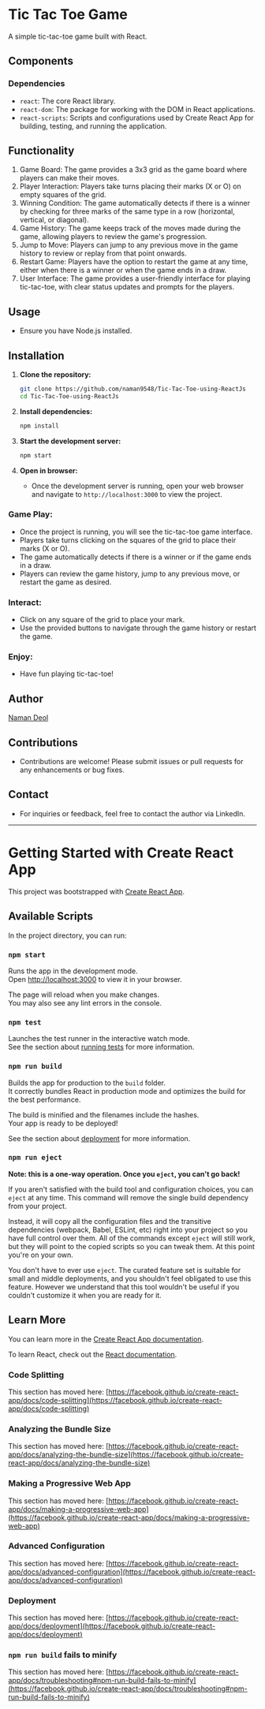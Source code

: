 # Tic Tac Toe Game

A simple tic-tac-toe game built with React.

## Components
### Dependencies
- `react`: The core React library.
- `react-dom`: The package for working with the DOM in React applications.
- `react-scripts`: Scripts and configurations used by Create React App for building, testing, and running the application.

## Functionality
1. Game Board: The game provides a 3x3 grid as the game board where players can make their moves.
2. Player Interaction: Players take turns placing their marks (X or O) on empty squares of the grid.
3. Winning Condition: The game automatically detects if there is a winner by checking for three marks of the same type in a row (horizontal, vertical, or diagonal).
4. Game History: The game keeps track of the moves made during the game, allowing players to review the game's progression.
5. Jump to Move: Players can jump to any previous move in the game history to review or replay from that point onwards.
6. Restart Game: Players have the option to restart the game at any time, either when there is a winner or when the game ends in a draw.
7. User Interface: The game provides a user-friendly interface for playing tic-tac-toe, with clear status updates and prompts for the players.

## Usage
- Ensure you have Node.js installed.

## Installation
1. **Clone the repository:**
    ```bash
    git clone https://github.com/naman9548/Tic-Tac-Toe-using-ReactJs
    cd Tic-Tac-Toe-using-ReactJs
    ```

2. **Install dependencies:**
    ```bash
    npm install
    ```

3. **Start the development server:**
    ```bash
    npm start
    ```

4. **Open in browser:**
    - Once the development server is running, open your web browser and navigate to `http://localhost:3000` to view the project.

### Game Play:
- Once the project is running, you will see the tic-tac-toe game interface.
- Players take turns clicking on the squares of the grid to place their marks (X or O).
- The game automatically detects if there is a winner or if the game ends in a draw.
- Players can review the game history, jump to any previous move, or restart the game as desired.

### Interact:
- Click on any square of the grid to place your mark.
- Use the provided buttons to navigate through the game history or restart the game.

### Enjoy:
- Have fun playing tic-tac-toe!

## Author
[Naman Deol](https://www.linkedin.com/in/naman-deol-b1a581232/)

## Contributions
- Contributions are welcome! Please submit issues or pull requests for any enhancements or bug fixes.

## Contact
- For inquiries or feedback, feel free to contact the author via LinkedIn.

---

# Getting Started with Create React App

This project was bootstrapped with [Create React App](https://github.com/facebook/create-react-app).

## Available Scripts

In the project directory, you can run:

### `npm start`

Runs the app in the development mode.\
Open [http://localhost:3000](http://localhost:3000) to view it in your browser.

The page will reload when you make changes.\
You may also see any lint errors in the console.

### `npm test`

Launches the test runner in the interactive watch mode.\
See the section about [running tests](https://facebook.github.io/create-react-app/docs/running-tests) for more information.

### `npm run build`

Builds the app for production to the `build` folder.\
It correctly bundles React in production mode and optimizes the build for the best performance.

The build is minified and the filenames include the hashes.\
Your app is ready to be deployed!

See the section about [deployment](https://facebook.github.io/create-react-app/docs/deployment) for more information.

### `npm run eject`

**Note: this is a one-way operation. Once you `eject`, you can't go back!**

If you aren't satisfied with the build tool and configuration choices, you can `eject` at any time. This command will remove the single build dependency from your project.

Instead, it will copy all the configuration files and the transitive dependencies (webpack, Babel, ESLint, etc) right into your project so you have full control over them. All of the commands except `eject` will still work, but they will point to the copied scripts so you can tweak them. At this point you're on your own.

You don't have to ever use `eject`. The curated feature set is suitable for small and middle deployments, and you shouldn't feel obligated to use this feature. However we understand that this tool wouldn't be useful if you couldn't customize it when you are ready for it.

## Learn More

You can learn more in the [Create React App documentation](https://facebook.github.io/create-react-app/docs/getting-started).

To learn React, check out the [React documentation](https://reactjs.org/).

### Code Splitting

This section has moved here: [https://facebook.github.io/create-react-app/docs/code-splitting](https://facebook.github.io/create-react-app/docs/code-splitting)

### Analyzing the Bundle Size

This section has moved here: [https://facebook.github.io/create-react-app/docs/analyzing-the-bundle-size](https://facebook.github.io/create-react-app/docs/analyzing-the-bundle-size)

### Making a Progressive Web App

This section has moved here: [https://facebook.github.io/create-react-app/docs/making-a-progressive-web-app](https://facebook.github.io/create-react-app/docs/making-a-progressive-web-app)

### Advanced Configuration

This section has moved here: [https://facebook.github.io/create-react-app/docs/advanced-configuration](https://facebook.github.io/create-react-app/docs/advanced-configuration)

### Deployment

This section has moved here: [https://facebook.github.io/create-react-app/docs/deployment](https://facebook.github.io/create-react-app/docs/deployment)

### `npm run build` fails to minify

This section has moved here: [https://facebook.github.io/create-react-app/docs/troubleshooting#npm-run-build-fails-to-minify](https://facebook.github.io/create-react-app/docs/troubleshooting#npm-run-build-fails-to-minify)
